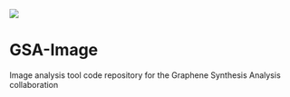 ![](https://img.shields.io/endpoint?url=https://salty-headland-67572.herokuapp.com/badges/phase?repo=epd)

# GSA-Image
Image analysis tool code repository for the Graphene Synthesis Analysis collaboration
